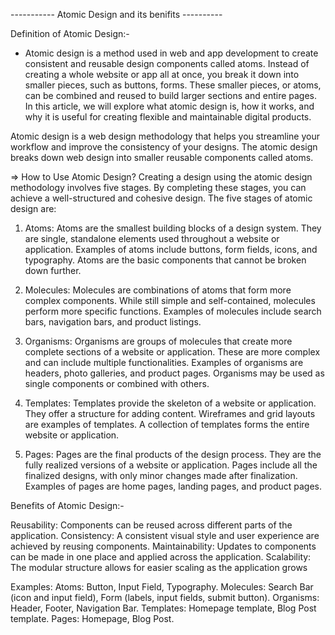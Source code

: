 
----------- Atomic Design and its benifits ----------


Definition of Atomic Design:-

- Atomic design is a method used in web and app development to create consistent and reusable design components called atoms. Instead of creating a whole website or app all at once, you break it down into smaller pieces, such as buttons, forms.
These smaller pieces, or atoms, can be combined and reused to build larger sections and entire pages. In this article, we will explore what atomic design is, how it works, and why it is useful for creating flexible and maintainable digital products.

Atomic design is a web design methodology that helps you streamline your workflow and improve the consistency of your designs. The atomic design breaks down web design into smaller reusable components called atoms.


=> How to Use Atomic Design?
Creating a design using the atomic design methodology involves five stages. By completing these stages, you can achieve a well-structured and cohesive design. The five stages of atomic design are:

1. Atoms:
Atoms are the smallest building blocks of a design system. They are single, standalone elements used throughout a website or application. Examples of atoms include buttons, form fields, icons, and typography. Atoms are the basic components that cannot be broken down further.

2. Molecules:
Molecules are combinations of atoms that form more complex components. While still simple and self-contained, molecules perform more specific functions. Examples of molecules include search bars, navigation bars, and product listings.

3. Organisms:
Organisms are groups of molecules that create more complete sections of a website or application. These are more complex and can include multiple functionalities. Examples of organisms are headers, photo galleries, and product pages. Organisms may be used as single components or combined with others.

4. Templates:
Templates provide the skeleton of a website or application. They offer a structure for adding content. Wireframes and grid layouts are examples of templates. A collection of templates forms the entire website or application.

5. Pages:
Pages are the final products of the design process. They are the fully realized versions of a website or application. Pages include all the finalized designs, with only minor changes made after finalization. Examples of pages are home pages, landing pages, and product pages.

Benefits of Atomic Design:-

Reusability: Components can be reused across different parts of the application. 
Consistency: A consistent visual style and user experience are achieved by reusing components. 
Maintainability: Updates to components can be made in one place and applied across the application. 
Scalability: The modular structure allows for easier scaling as the application grows

Examples:
Atoms: Button, Input Field, Typography.
Molecules: Search Bar (icon and input field), Form (labels, input fields, submit button).
Organisms: Header, Footer, Navigation Bar.
Templates: Homepage template, Blog Post template.
Pages: Homepage, Blog Post. 